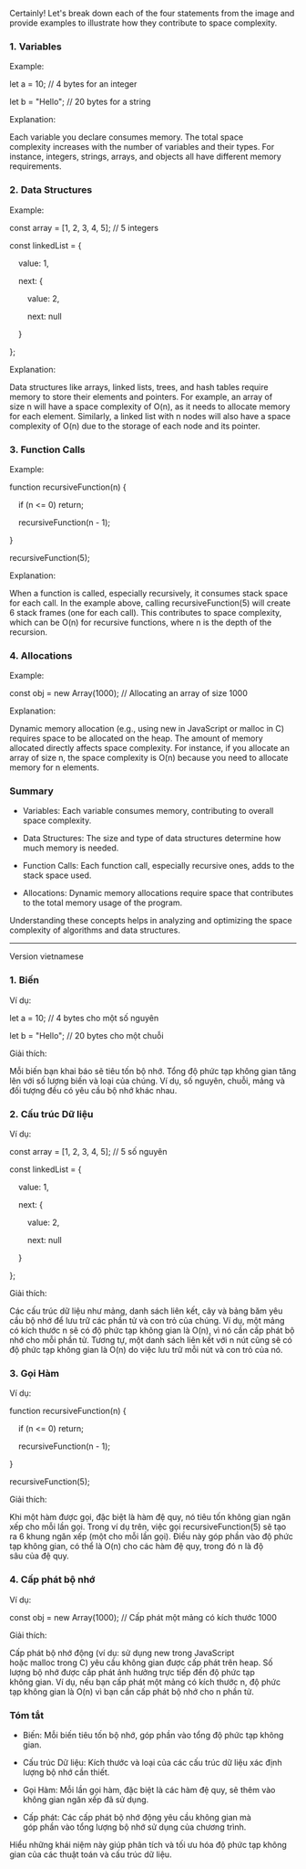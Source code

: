 
Certainly! Let's break down each of the four statements from the image and provide examples to illustrate how they contribute to space complexity.

### 1. Variables

Example:

let a = 10; // 4 bytes for an integer

let b = "Hello"; // 20 bytes for a string

Explanation:

Each variable you declare consumes memory. The total space complexity increases with the number of variables and their types. For instance, integers, strings, arrays, and objects all have different memory requirements.

### 2. Data Structures

Example:

const array = [1, 2, 3, 4, 5]; // 5 integers

const linkedList = {

    value: 1,

    next: {

        value: 2,

        next: null

    }

};

Explanation:

Data structures like arrays, linked lists, trees, and hash tables require memory to store their elements and pointers. For example, an array of size n will have a space complexity of O(n), as it needs to allocate memory for each element. Similarly, a linked list with n nodes will also have a space complexity of O(n) due to the storage of each node and its pointer.

### 3. Function Calls

Example:

function recursiveFunction(n) {

    if (n <= 0) return;

    recursiveFunction(n - 1);

}

recursiveFunction(5);

Explanation:

When a function is called, especially recursively, it consumes stack space for each call. In the example above, calling recursiveFunction(5) will create 6 stack frames (one for each call). This contributes to space complexity, which can be O(n) for recursive functions, where n is the depth of the recursion.

### 4. Allocations

Example:

const obj = new Array(1000); // Allocating an array of size 1000

Explanation:

Dynamic memory allocation (e.g., using new in JavaScript or malloc in C) requires space to be allocated on the heap. The amount of memory allocated directly affects space complexity. For instance, if you allocate an array of size n, the space complexity is O(n) because you need to allocate memory for n elements.

### Summary

- Variables: Each variable consumes memory, contributing to overall space complexity.

- Data Structures: The size and type of data structures determine how much memory is needed.

- Function Calls: Each function call, especially recursive ones, adds to the stack space used.

- Allocations: Dynamic memory allocations require space that contributes to the total memory usage of the program.

Understanding these concepts helps in analyzing and optimizing the space complexity of algorithms and data structures.



---
Version vietnamese


### 1. Biến

Ví dụ:

let a = 10; // 4 bytes cho một số nguyên

let b = "Hello"; // 20 bytes cho một chuỗi

Giải thích:

Mỗi biến bạn khai báo sẽ tiêu tốn bộ nhớ. Tổng độ phức tạp không gian tăng lên với số lượng biến và loại của chúng. Ví dụ, số nguyên, chuỗi, mảng và đối tượng đều có yêu cầu bộ nhớ khác nhau.

### 2. Cấu trúc Dữ liệu

Ví dụ:

const array = [1, 2, 3, 4, 5]; // 5 số nguyên

const linkedList = {

    value: 1,

    next: {

        value: 2,

        next: null

    }

};

Giải thích:

Các cấu trúc dữ liệu như mảng, danh sách liên kết, cây và bảng băm yêu cầu bộ nhớ để lưu trữ các phần tử và con trỏ của chúng. Ví dụ, một mảng có kích thước n sẽ có độ phức tạp không gian là O(n), vì nó cần cấp phát bộ nhớ cho mỗi phần tử. Tương tự, một danh sách liên kết với n nút cũng sẽ có độ phức tạp không gian là O(n) do việc lưu trữ mỗi nút và con trỏ của nó.

### 3. Gọi Hàm

Ví dụ:

function recursiveFunction(n) {

    if (n <= 0) return;

    recursiveFunction(n - 1);

}

recursiveFunction(5);

Giải thích:

Khi một hàm được gọi, đặc biệt là hàm đệ quy, nó tiêu tốn không gian ngăn xếp cho mỗi lần gọi. Trong ví dụ trên, việc gọi recursiveFunction(5) sẽ tạo ra 6 khung ngăn xếp (một cho mỗi lần gọi). Điều này góp phần vào độ phức tạp không gian, có thể là O(n) cho các hàm đệ quy, trong đó n là độ sâu của đệ quy.

### 4. Cấp phát bộ nhớ

Ví dụ:

const obj = new Array(1000); // Cấp phát một mảng có kích thước 1000

Giải thích:

Cấp phát bộ nhớ động (ví dụ: sử dụng new trong JavaScript hoặc malloc trong C) yêu cầu không gian được cấp phát trên heap. Số lượng bộ nhớ được cấp phát ảnh hưởng trực tiếp đến độ phức tạp không gian. Ví dụ, nếu bạn cấp phát một mảng có kích thước n, độ phức tạp không gian là O(n) vì bạn cần cấp phát bộ nhớ cho n phần tử.

### Tóm tắt

- Biến: Mỗi biến tiêu tốn bộ nhớ, góp phần vào tổng độ phức tạp không gian.

- Cấu trúc Dữ liệu: Kích thước và loại của các cấu trúc dữ liệu xác định lượng bộ nhớ cần thiết.

- Gọi Hàm: Mỗi lần gọi hàm, đặc biệt là các hàm đệ quy, sẽ thêm vào không gian ngăn xếp đã sử dụng.

- Cấp phát: Các cấp phát bộ nhớ động yêu cầu không gian mà góp phần vào tổng lượng bộ nhớ sử dụng của chương trình.

Hiểu những khái niệm này giúp phân tích và tối ưu hóa độ phức tạp không gian của các thuật toán và cấu trúc dữ liệu.